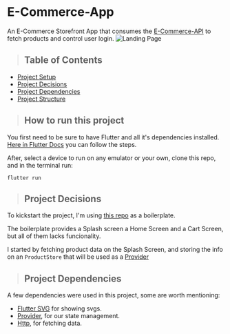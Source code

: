 # E-Commerce-App

An E-Commerce Storefront App that consumes the [E-Commerce-API](https://github.com/vasconceloscezar/e-commerce-api) to fetch products and control user login. 
![Landing Page](https://user-images.githubusercontent.com/97035956/217627728-c5aed821-a613-4169-8f95-9b08e1c48281.png)


> ## Table of Contents

- [Project Setup](#project-setup)
- [Project Decisions](#project-decisions)
- [Project Dependencies](#project-dependencies)
- [Project Structure](#project-structure)

> ## How to run this project <a name="project-setup">
You first need to be sure to have Flutter and all it's dependencies installed. [Here in Flutter Docs](https://docs.flutter.dev/get-started/install) you can follow the steps. 

After, select a device to run on any emulator or your own, clone this repo, and in the terminal run: 

```shell
flutter run
```



> ## Project Decisions <a name="project-decisions"></a>
To kickstart the project, I'm using [this repo](https://github.com/abuanwar072/E-commerce-Complete-Flutter-UI) as a boilerplate.

The boilerplate provides a Splash screen a Home Screen and a Cart Screen, but all of them lacks funcionality. 

I started by fetching product data on the Splash Screen, and storing the info on an `ProductStore` that will be used as a [Provider](./providers/) 

> ## Project Dependencies <a name="project-dependencies"></a>


A few dependencies were used in this project, some are worth mentioning:
- [Flutter SVG](https://pub.dev/packages/flutter_svg) for showing svgs.
- [Provider](https://pub.dev/packages/provider), for our state management.
- [Http](https://pub.dev/packages/http), for fetching data.
